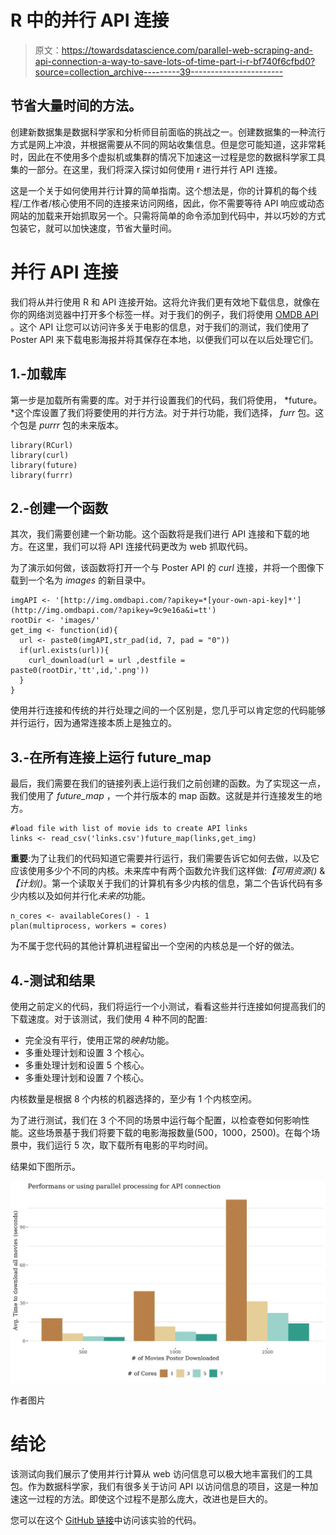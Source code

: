 # R 中的并行 API 连接

> 原文：<https://towardsdatascience.com/parallel-web-scraping-and-api-connection-a-way-to-save-lots-of-time-part-i-r-bf740f6cfbd0?source=collection_archive---------39----------------------->

## 节省大量时间的方法。

创建新数据集是数据科学家和分析师目前面临的挑战之一。创建数据集的一种流行方式是网上冲浪，并根据需要从不同的网站收集信息。但是您可能知道，这非常耗时，因此在不使用多个虚拟机或集群的情况下加速这一过程是您的数据科学家工具集的一部分。在这里，我们将深入探讨如何使用 r 进行并行 API 连接。

这是一个关于如何使用并行计算的简单指南。这个想法是，你的计算机的每个线程/工作者/核心使用不同的连接来访问网络，因此，你不需要等待 API 响应或动态网站的加载来开始抓取另一个。只需将简单的命令添加到代码中，并以巧妙的方式包装它，就可以加快速度，节省大量时间。

# 并行 API 连接

我们将从并行使用 R 和 API 连接开始。这将允许我们更有效地下载信息，就像在你的网络浏览器中打开多个标签一样。对于我们的例子，我们将使用 [OMDB API](http://www.omdbapi.com/) 。这个 API 让您可以访问许多关于电影的信息，对于我们的测试，我们使用了 Poster API 来下载电影海报并将其保存在本地，以便我们可以在以后处理它们。

## 1.-加载库

第一步是加载所有需要的库。对于并行设置我们的代码，我们将使用， *future。*这个库设置了我们将要使用的并行方法。对于并行功能，我们选择， *furr* 包。这个包是 *purrr* 包的未来版本。

```
library(RCurl)
library(curl)
library(future)
library(furrr)
```

## 2.-创建一个函数

其次，我们需要创建一个新功能。这个函数将是我们进行 API 连接和下载的地方。在这里，我们可以将 API 连接代码更改为 web 抓取代码。

为了演示如何做，该函数将打开一个与 Poster API 的 *curl* 连接，并将一个图像下载到一个名为 *images* 的新目录中。

```
imgAPI <- '[http://img.omdbapi.com/?apikey=*[your-own-api-key]*'](http://img.omdbapi.com/?apikey=9c9e16a&i=tt')
rootDir <- 'images/'
get_img <- function(id){
  url <- paste0(imgAPI,str_pad(id, 7, pad = "0"))
  if(url.exists(url)){
    curl_download(url = url ,destfile = paste0(rootDir,'tt',id,'.png'))
  }
}
```

使用并行连接和传统的并行处理之间的一个区别是，您几乎可以肯定您的代码能够并行运行，因为通常连接本质上是独立的。

## 3.-在所有连接上运行 future_map

最后，我们需要在我们的链接列表上运行我们之前创建的函数。为了实现这一点，我们使用了 *future_map* ，一个并行版本的 map 函数。这就是并行连接发生的地方。

```
#load file with list of movie ids to create API links
links <- read_csv('links.csv')future_map(links,get_img)
```

**重要**:为了让我们的代码知道它需要并行运行，我们需要告诉它如何去做，以及它应该使用多少个不同的内核。未来库中有两个函数允许我们这样做:*【可用资源()* & *【计划()*。第一个读取关于我们的计算机有多少内核的信息，第二个告诉代码有多少内核以及如何并行化*未来的*功能。

```
n_cores <- availableCores() - 1
plan(multiprocess, workers = cores)
```

为不属于您代码的其他计算机进程留出一个空闲的内核总是一个好的做法。

## 4.-测试和结果

使用之前定义的代码，我们将运行一个小测试，看看这些并行连接如何提高我们的下载速度。对于该测试，我们使用 4 种不同的配置:

*   完全没有平行，使用正常的*映射*功能。
*   多重处理计划和设置 3 个核心。
*   多重处理计划和设置 5 个核心。
*   多重处理计划和设置 7 个核心。

内核数量是根据 8 个内核的机器选择的，至少有 1 个内核空闲。

为了进行测试，我们在 3 个不同的场景中运行每个配置，以检查卷如何影响性能。这些场景基于我们将要下载的电影海报数量(500，1000，2500)。在每个场景中，我们运行 5 次，取下载所有电影的平均时间。

结果如下图所示。

![](img/36c7e52512ae6f9848d2a200df49dd60.png)

作者图片

# 结论

该测试向我们展示了使用并行计算从 web 访问信息可以极大地丰富我们的工具包。作为数据科学家，我们有很多关于访问 API 以访问信息的项目，这是一种加速这一过程的方法。即使这个过程不是那么庞大，改进也是巨大的。

您可以在这个 [GitHub 链接](https://github.com/gody/ParallelScraping)中访问该实验的代码。